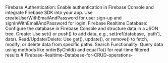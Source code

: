 Firebase Authentication: Enable authentication in Firebase Console and integrate Firebase SDK into your app. Use createUserWithEmailAndPassword for user sign-up and signInWithEmailAndPassword for login.
Firebase Realtime Database: Configure the database in Firebase Console and structure data in a JSON tree.
Create: Use set() or push() to add data, e.g., set(ref(database, 'path'), data).
Read/Update/Delete: Use get(), update(), or remove() to fetch, modify, or delete data from specific paths.
Search Functionality: Query data using methods like orderByChild() and equalTo() for real-time filtered results.# Firebase-Realtime-Database-for-CRUD-operations-
